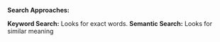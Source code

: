 
**Search Approaches:**

**Keyword Search:** Looks for exact words.
**Semantic Search:** Looks for similar meaning